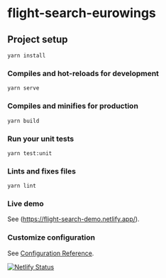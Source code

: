 # flight-search-eurowings

## Project setup
```
yarn install
```

### Compiles and hot-reloads for development
```
yarn serve
```

### Compiles and minifies for production
```
yarn build
```

### Run your unit tests
```
yarn test:unit
```

### Lints and fixes files
```
yarn lint
```
### Live demo
See (https://flight-search-demo.netlify.app/).

### Customize configuration
See [Configuration Reference](https://cli.vuejs.org/config/).

[![Netlify Status](https://api.netlify.com/api/v1/badges/796473e8-15a0-48c6-9a83-e75b2c7fb5cc/deploy-status)](https://app.netlify.com/sites/flight-search-demo/deploys)